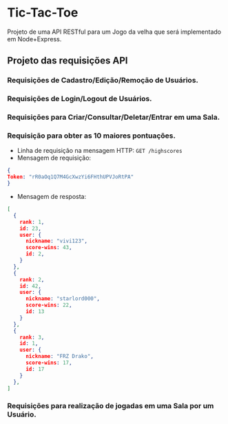 # Tic-Tac-Toe
Projeto de uma API RESTful para um Jogo da velha que será implementado em Node+Express.

## Projeto das requisições API
### Requisições de Cadastro/Edição/Remoção de Usuários.

### Requisições de Login/Logout de Usuários.

### Requisições para Criar/Consultar/Deletar/Entrar em uma Sala.

### Requisição para obter as 10 maiores pontuações.
* Linha de requisição na mensagem HTTP: ```GET /highscores```
* Mensagem de requisição:
```json
{
Token: "rR0aOq1Q7M4GcXwzYi6FHthUPVJoRtPA"
}
```
* Mensagem de resposta:
```json
[
  {
    rank: 1,
    id: 23,
    user: {
      nickname: "vivi123",
      score-wins: 43,
      id: 2,
    }
  },
  {
    rank: 2,
    id: 42,
    user: {
      nickname: "starlord000",
      score-wins: 22,
      id: 13
    }
  },
  {
    rank: 3,
    id: 1,
    user: {
      nickname: "FRZ Drako",
      score-wins: 17,
      id: 17
    }
  },
]
```

### Requisições para realização de jogadas em uma Sala por um Usuário.
